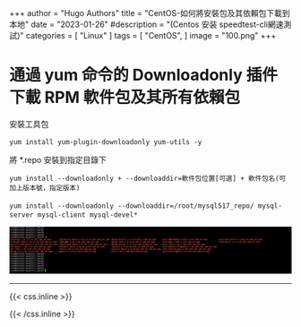 +++
author = "Hugo Authors"
title = "CentOS-如何將安裝包及其依賴包下載到本地"
date = "2023-01-26"
#description = "(Centos 安装 speedtest-cli網速測試)"
categories = [
    "Linux"
]
tags = [
    "CentOS",
]
image = "100.png"
+++


# 通過 yum 命令的 Downloadonly 插件下載 RPM 軟件包及其所有依賴包

安裝工具包

    yum install yum-plugin-downloadonly yum-utils -y
    
將 *.repo 安裝到指定目錄下

    yum install --downloadonly + --downloaddir=軟件包位置[可選] + 軟件包名(可加上版本號，指定版本)
    
    yum install --downloadonly --downloaddir=/root/mysql517_repo/ mysql-server mysql-client mysql-devel*
    
![](101.png)


***

{{< css.inline >}}
<style>
.emojify {
	font-family: Apple Color Emoji, Segoe UI Emoji, NotoColorEmoji, Segoe UI Symbol, Android Emoji, EmojiSymbols;
	font-size: 2rem;
	vertical-align: middle;
}
@media screen and (max-width:650px) {
  .nowrap {
    display: block;
    margin: 25px 0;
  }
}
</style>
{{< /css.inline >}}
